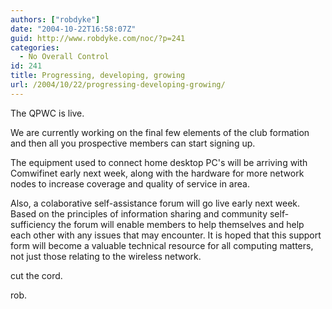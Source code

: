 ```yaml
---
authors: ["robdyke"]
date: "2004-10-22T16:58:07Z"
guid: http://www.robdyke.com/noc/?p=241
categories:
  - No Overall Control
id: 241
title: Progressing, developing, growing
url: /2004/10/22/progressing-developing-growing/
---
```

The QPWC is live.

We are currently working on the final few elements of the club formation and then all you prospective members can start signing up.

The equipment used to connect home desktop PC's will be arriving with Comwifinet early next week, along with the hardware for more network nodes to increase coverage and quality of service in area.

Also, a colaborative self-assistance forum will go live early next week. Based on the principles of information sharing and community self-sufficiency the forum will enable members to help themselves and help each other with any issues that may encounter. It is hoped that this support form will become a valuable technical resource for all computing matters, not just those relating to the wireless network.

cut the cord.

rob.